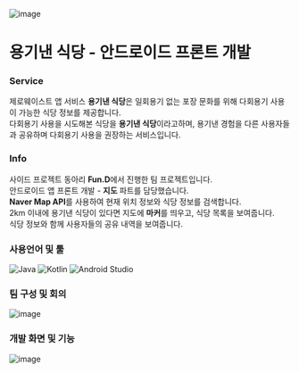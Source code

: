 <div align>

  
  ![image](https://user-images.githubusercontent.com/52526003/173365458-d08d5a5b-ccf9-4577-9469-8e7a7ec44ebc.png)<Br>
 
  
  # 용기낸 식당 - 안드로이드 프론트 개발
  
  ### Service
  제로웨이스트 앱 서비스 <strong>용기낸 식당</strong>은 일회용기 없는 포장 문화를 위해 다회용기 사용이 가능한 식당 정보를 제공합니다.<br>
  다회용기 사용을 시도해본 식당을 <strong>용기낸 식당</strong>이라고하며, 용기낸 경험을 다른 사용자들과 공유하며 다회용기 사용을 권장하는 서비스입니다. <br>
  
  ### Info
  사이드 프로젝트 동아리 <strong>Fun.D</strong>에서 진행한 팀 프로젝트입니다. <br>
  안드로이드 앱 프론트 개발 - <strong>지도</strong> 파트를 담당했습니다.<br>
    <strong>Naver Map API</strong>를 사용하여 현재 위치 정보와  식당 정보를 검색합니다.<br>
    2km 이내에 용기낸 식당이 있다면 지도에 <strong>마커</strong>를 띄우고, 식당 목록을 보여줍니다.<br>
    식당 정보와 함께 사용자들의 공유 내역을 보여줍니다.<br>
  
   ### 사용언어 및 툴
 ![Java](https://img.shields.io/badge/java-%23ED8B00.svg?style=for-the-badge&logo=java&logoColor=white)
  <img alt="Kotlin" src ="https://img.shields.io/badge/Kotlin-blueviolet.svg?&style=for-the-badge&logo=Kotlin&logoColor=white"/>
  ![Android Studio](https://img.shields.io/badge/Android%20Studio-3DDC84.svg?style=for-the-badge&logo=android-studio&logoColor=white)

   ### 팀 구성 및 회의
 ![image](https://user-images.githubusercontent.com/52526003/173383375-77185263-0fe0-4bea-adb7-2c47298796e7.png)

   ### 개발 화면 및 기능
![image](https://user-images.githubusercontent.com/52526003/173382626-2e9f9e1b-56e8-4a35-abc7-1824e9fd2623.png)

  
</div>
